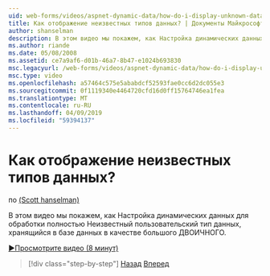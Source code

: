```yaml
---
uid: web-forms/videos/aspnet-dynamic-data/how-do-i-display-unknown-datatypes
title: Как отображение неизвестных типов данных? | Документы Майкрософт
author: shanselman
description: В этом видео мы покажем, как Настройка динамических данных для обработки полностью Неизвестный пользовательский тип данных, хранящийся в базе данных в качестве большого ДВОИЧНОГО.
ms.author: riande
ms.date: 05/08/2008
ms.assetid: ce7a9af6-d01b-46a7-8b47-e1024b693830
msc.legacyurl: /web-forms/videos/aspnet-dynamic-data/how-do-i-display-unknown-datatypes
msc.type: video
ms.openlocfilehash: a57464c575e5ababdcf52593fae0cc6d2dc055e3
ms.sourcegitcommit: 0f1119340e4464720cfd16d0ff15764746ea1fea
ms.translationtype: MT
ms.contentlocale: ru-RU
ms.lasthandoff: 04/09/2019
ms.locfileid: "59394137"
---
```

# <a name="how-do-i-display-unknown-datatypes"></a>Как отображение неизвестных типов данных?

по [(Scott hanselman)](https://github.com/shanselman)

В этом видео мы покажем, как Настройка динамических данных для обработки полностью Неизвестный пользовательский тип данных, хранящийся в базе данных в качестве большого ДВОИЧНОГО.

[&#9654;Просмотрите видео (8 минут)](https://channel9.msdn.com/Blogs/ASP-NET-Site-Videos/how-do-i-display-unknown-datatypes)

> [!div class="step-by-step"]
> [Назад](how-do-i-make-custom-pages.md)
> [Вперед](how-do-i-use-a-dynamiccontrol-in-listview-and-detailsview-controls.md)
